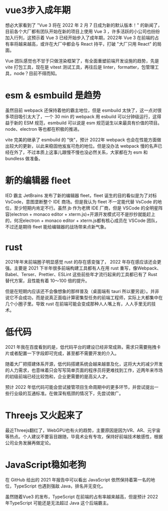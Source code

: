 # vue3步入成年期

想必大家看到了 "Vue 3 将在 2022 年 2 月 7 日成为新的默认版本！" 的新闻了，目前各个大厂都有团队开始在新的项目上使用 Vue 3 ，许多活跃的小公司也纷纷加入行列，这预示着 Vue 3 已经开始步入了成年期，2022年 Vue 3 在前端的占有率将越来越高，或许在大厂中都会与 React 持平，打破 "大厂只用 React" 的局面。

Vue 团队感觉也不甘于只做渲染框架了，有全面重塑前端开发设施的趋势，先是 vite 打包工具，现在是 vitest 测试工具，再往后是 linter，formatter，包管理工具，node？目前不得而知。

# esm & esmbuild 是趋势

虽然目前 webpack 还保持着他的霸主地位，但是 esmbuild 太快了，这一点对很多项目吸引太大了，一个 30 min 的 webpack 用 esbuild 可以分钟级运行，这得益于新的 ESM 规范，esmbuild 可以说是 esm 规范诞生以来最具有价值的项目。node、electron 等也都在积极的推进。

vite 完美的继承了 esmbuild 的 "快"，预计 2022年 webpack 也会在性能方面做出较大的更新，以此来稳固他岌岌可危的地位。但是没办法 webpack 慢的名声已经在外了，不过本质上这事儿跟慢不慢也没必然关系，大家都在为 esm 和 bundless 做准备。

# 新的编辑器 fleet

IED 霸主 JetBrains 发布了新的编辑器 fleet，fleet 诞生的目的看似是为了对标 VsCode，意图垄断整个 IDE 商场。但是我认为 fleet 不一定能代替 VsCode 的地位，至少短期内肯定不行。虽然 jb 作为老牌 IDE 厂商，但是 VSCode 的全明星阵容(electron + monaco editor + xterm.js)+开源开发模式可不是抄抄就能赶上的，何况electron + monaco editor + xterm.js都有核心成员在 VSCode 团队，不过还是期待 fleet 能给编辑器的战场带来点新气象。

# rust

2021年年末前端圈子明显感觉 rust 的存在感变强了， 2022 年存在感应该还会更强。主要是 2021 下半年很多前端构建工具都有人在用 rust 重写，像Webpack、Babel、Terser、Prettier、ESLint 这些前些年才流行起来的工具都已有了 Rust 替代方案，且性能有着 10～100 倍的提升。

但是在短期内应该还不会像想象的那样普及（桌面端有 tauri 所以要另说）。并非说它不会成功，而是说真正面临计算密集型任务的前端工程师，实际上大都集中在几个小圈子里。导致 rust 在前端可能会变成那种人人嘴上有，人人手里无的技术。

# 低代码

2021 年我在百度看到的是，低代码平台的建设已经非常成熟，需求只需要拖拽卡片或者配置一下字段即可完成，甚至都不需要开发的介入。

随着大厂把搭建体系开源，低代码搭建系统会越来越普及化，这将大大的减少开发的人力需求，也意味着只会写写简单页面的程序员将更难找到工作，近两年来市场的初级前端已经比较饱和，企业更需要的是高尖人才。

预计 2022 年低代码可能会尝试接管项目生命周期中的更多环节，并尝试提出一些行业级的互通标准。在做深有瓶颈的情况下，先尝试做广。

# Threejs 又火起来了

最近Threejs翻红了，WebGPU也有火的趋势，主要原因是因为VR、AR、元宇宙等热点。个人建议不要盲目跟随，毕竟术业有专攻，保持好前端技术敏感性，根据公司业务发展再做定论。

# JavaScript稳如老狗

在 GitHub 给出的 2021 年报告中可以看出 JavaScript 依然保持着第一名的地位，TypeScript 也遇到强敌 Java，排名并无变化。


虽然随着Vue3 的发布，TypeScript 在前端的占有率越来越高，但是预计 2022 年TypeScript 可能还是无法超过 Java 这个后端霸主。